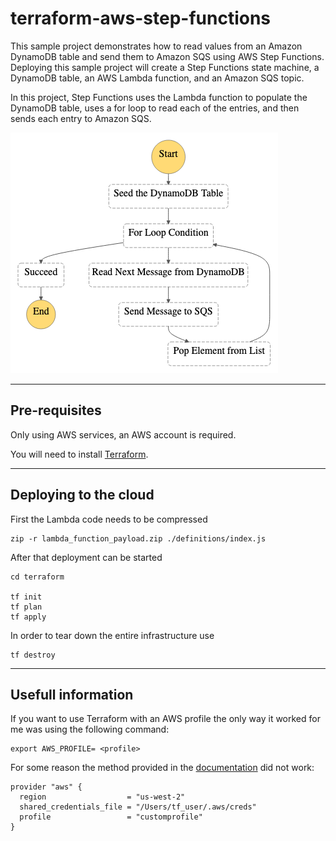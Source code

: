 # terraform-aws-step-functions

This sample project demonstrates how to read values from an Amazon DynamoDB table and send them to Amazon SQS using AWS Step Functions. Deploying this sample project will create a Step Functions state machine, a DynamoDB table, an AWS Lambda function, and an Amazon SQS topic.

In this project, Step Functions uses the Lambda function to populate the DynamoDB table, uses a for loop to read each of the entries, and then sends each entry to Amazon SQS.

![stepfunctions graph](assets/stepfunctions_graph.png)

---------------------------------------------------------------
## Pre-requisites

Only using AWS services, an AWS account is required.

You will need to install [Terraform](https://learn.hashicorp.com/tutorials/terraform/install-cli).

---------------------------------------------------------------
## Deploying to the cloud

First the Lambda code needs to be compressed
```
zip -r lambda_function_payload.zip ./definitions/index.js
```
After that deployment can be started
```
cd terraform 

tf init 
tf plan 
tf apply
```
In order to tear down the entire infrastructure use 
```
tf destroy
```

---------------------------------------------------------------
## Usefull information

If you want to use Terraform with an AWS profile the only way it worked for me was using the following command:

```
export AWS_PROFILE= <profile>
```
For some reason the method provided in the [documentation](https://registry.terraform.io/providers/hashicorp/aws/latest/docs) did not work:
```
provider "aws" {
  region                  = "us-west-2"
  shared_credentials_file = "/Users/tf_user/.aws/creds"
  profile                 = "customprofile"
}
```
